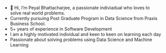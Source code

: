 - 👋 Hi, I’m Peyal Bhattacharjee, a passionate indiviadual who loves to solve real world problems.
-    Currently pursuing Post Graduate Program in Data Science from Praxis Business School.
-    5+ years of experience in Software Development
-    I am a highly motivated individual and keen to keen on learning each day
-    Passionate about solving problems using Data Science and Machine Learning

<!---
PeyalBhattacharjee/PeyalBhattacharjee is a ✨ special ✨ repository because its `README.md` (this file) appears on your GitHub profile.
You can click the Preview link to take a look at your changes.
--->
